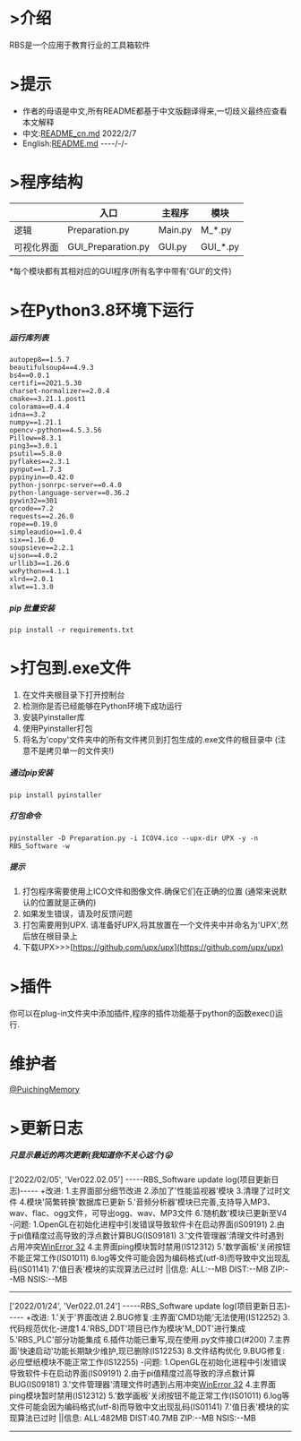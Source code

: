 # >介绍

RBS是一个应用于教育行业的工具箱软件

# >提示

- 作者的母语是中文,所有README都基于中文版翻译得来,一切歧义最终应查看本文解释
- 中文:[README_cn.md](https://github.com/Puiching-Memory/RBS-Software/blob/main/README_cn.md) 2022/2/7
- English:[README.md](https://github.com/Puiching-Memory/RBS-Software/blob/main/README.md) ----/-/-

# >程序结构

|            | 入口               | 主程序  | 模块     |
| ---------- | ------------------ | ------- | -------- |
| 逻辑       | Preparation.py     | Main.py | M_*.py   |
| 可视化界面 | GUI_Preparation.py | GUI.py  | GUI_*.py |

*每个模块都有其相对应的GUI程序(所有名字中带有'GUI'的文件)

# >在Python3.8环境下运行

##### 运行库列表

```
autopep8==1.5.7
beautifulsoup4==4.9.3
bs4==0.0.1
certifi==2021.5.30
charset-normalizer==2.0.4
cmake==3.21.1.post1
colorama==0.4.4
idna==3.2
numpy==1.21.1
opencv-python==4.5.3.56
Pillow==8.3.1
ping3==3.0.1
psutil==5.8.0
pyflakes==2.3.1
pynput==1.7.3
pypinyin==0.42.0
python-jsonrpc-server==0.4.0
python-language-server==0.36.2
pywin32==301
qrcode==7.2
requests==2.26.0
rope==0.19.0
simpleaudio==1.0.4
six==1.16.0
soupsieve==2.2.1
ujson==4.0.2
urllib3==1.26.6
wxPython==4.1.1
xlrd==2.0.1
xlwt==1.3.0
```

##### pip 批量安装

```
pip install -r requirements.txt
```

# >打包到.exe文件

1. 在文件夹根目录下打开控制台
2. 检测你是否已经能够在Python环境下成功运行
3. 安装Pyinstaller库
4. 使用Pyinstaller打包
5. 将名为'copy'文件夹中的所有文件拷贝到打包生成的.exe文件的根目录中 (注意不是拷贝单一的文件夹!)

##### 通过pip安装

```
pip install pyinstaller
```

##### 打包命令

```
pyinstaller -D Preparation.py -i ICOV4.ico --upx-dir UPX -y -n RBS_Software -w
```

##### 提示

1. 打包程序需要使用上ICO文件和图像文件.确保它们在正确的位置 (通常来说默认的位置就是正确的)
2. 如果发生错误，请及时反馈问题
3. 打包需要用到UPX. 请准备好UPX,将其放置在一个文件夹中并命名为'UPX',然后放在根目录上
4. 下载UPX>>>[https://github.com/upx/upx](https://github.com/upx/upx)

# >插件

你可以在plug-in文件夹中添加插件,程序的插件功能基于python的函数exec()运行.

# 维护者

[@PuichingMemory](https://github.com/Puiching-Memory)

# >更新日志

##### 只显示最近的两次更新(我知道你不关心这个)😛

['2022/02/05', 'Ver022.02.05']
-----RBS_Software update log(项目更新日志)-----
+改进:
1.主界面部分细节改进
2.添加了'性能监视器'模块
3.清理了过时文件
4.模块'简繁转换'数据库已更新
5.'音频分析器'模块已完善,支持导入MP3、wav、flac、ogg文件，可导出ogg、wav、MP3文件
6.'随机数'模块已更新至V4
-问题:
1.OpenGL在初始化进程中引发错误导致软件卡在启动界面(IS09191)
2.由于pi值精度过高导致的浮点数计算BUG(IS09181)
3.'文件管理器'清理文件时遇到占用冲突[WinError 32](IS12251)
4.主界面ping模块暂时禁用(IS12312)
5.'数学画板'关闭按钮不能正常工作(IS01011)
6.log等文件可能会因为编码格式(utf-8)而导致中文出现乱码(IS01141)
7.'值日表'模块的实现算法已过时
||信息:
ALL:--MB
DIST:--MB
ZIP:--MB
NSIS:--MB

---

['2022/01/24', 'Ver022.01.24']
-----RBS_Software update log(项目更新日志)-----
+改进:
1.'关于'界面改进
2.BUG修复:主界面'CMD功能'无法使用(IS12252)
3.代码规范优化-进度1
4.'RBS_DDT'项目已作为模块'M_DDT'进行集成
5.'RBS_PLC'部分功能集成
6.插件功能已重写,现在使用.py文件接口(#200)
7.主界面'快速启动'功能长期缺少维护,现已删除(IS12253)
8.文件结构优化
9.BUG修复:必应壁纸模块不能正常工作(IS12255)
-问题:
1.OpenGL在初始化进程中引发错误导致软件卡在启动界面(IS09191)
2.由于pi值精度过高导致的浮点数计算BUG(IS09181)
3.'文件管理器'清理文件时遇到占用冲突[WinError 32](IS12251)
4.主界面ping模块暂时禁用(IS12312)
5.'数学画板'关闭按钮不能正常工作(IS01011)
6.log等文件可能会因为编码格式(utf-8)而导致中文出现乱码(IS01141)
7.'值日表'模块的实现算法已过时
||信息:
ALL:482MB
DIST:40.7MB
ZIP:--MB
NSIS:--MB

---

